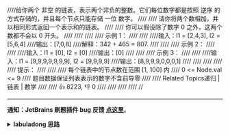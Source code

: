 ////给你两个 非空 的链表，表示两个非负的整数。它们每位数字都是按照 逆序 的方式存储的，并且每个节点只能存储 一位 数字。 
////
//// 请你将两个数相加，并以相同形式返回一个表示和的链表。 
////
//// 你可以假设除了数字 0 之外，这两个数都不会以 0 开头。 
////
//// 
////
//// 示例 1： 
////
//// 
////输入：l1 = [2,4,3], l2 = [5,6,4]
////输出：[7,0,8]
////解释：342 + 465 = 807.
//// 
////
//// 示例 2： 
////
//// 
////输入：l1 = [0], l2 = [0]
////输出：[0]
//// 
////
//// 示例 3： 
////
//// 
////输入：l1 = [9,9,9,9,9,9,9], l2 = [9,9,9,9]
////输出：[8,9,9,9,0,0,0,1]
//// 
////
//// 
////
//// 提示： 
////
//// 
//// 每个链表中的节点数在范围 [1, 100] 内 
//// 0 <= Node.val <= 9 
//// 题目数据保证列表表示的数字不含前导零 
//// 
//// Related Topics递归 | 链表 | 数学 
////
//// 👍 8223, 👎 0 
////
////
////
////
//


<div id="labuladong"><hr>

**通知：JetBrains 刷题插件 bug 反馈 [点这里](https://github.com/labuladong/fucking-algorithm/discussions/939)**。

<details><summary><strong>labuladong 思路</strong></summary>

## 基本思路

逆序存储很友好了，直接遍历链表就是从个位开始的，符合我们计算加法的习惯顺序。如果是正序存储，那倒要费点脑筋了。

这道题主要考察 [链表双指针技巧](https://labuladong.github.io/article/fname.html?fname=链表技巧) 和加法运算过程中对进位的处理。

**代码中还用到一个链表的算法题中是很常见的「虚拟头结点」技巧，也就是 `dummy` 节点**。你可以试试，如果不使用 `dummy` 虚拟节点，代码会稍显复杂，而有了 `dummy` 节点这个占位符，可以避免处理初始的空指针情况，降低代码的复杂性。

**标签：[数据结构](https://mp.weixin.qq.com/mp/appmsgalbum?__biz=MzAxODQxMDM0Mw==&action=getalbum&album_id=1318892385270808576)，[链表双指针](https://mp.weixin.qq.com/mp/appmsgalbum?__biz=MzAxODQxMDM0Mw==&action=getalbum&album_id=2120596033251475465)**

## 解法代码

```java
class Solution {
    public ListNode addTwoNumbers(ListNode l1, ListNode l2) {
        // 在两条链表上的指针
        ListNode p1 = l1, p2 = l2;
        // 虚拟头结点（构建新链表时的常用技巧）
        ListNode dummy = new ListNode(-1);
        // 指针 p 负责构建新链表
        ListNode p = dummy;
        // 记录进位
        int carry = 0;
        // 开始执行加法，两条链表走完且没有进位时才能结束循环
        while (p1 != null || p2 != null || carry > 0) {
            // 先加上上次的进位
            int val = carry;
            if (p1 != null) {
                val += p1.val;
                p1 = p1.next;
            }
            if (p2 != null) {
                val += p2.val;
                p2 = p2.next;
            }
            // 处理进位情况
            carry = val / 10;
            val = val % 10;
            // 构建新节点
            p.next = new ListNode(val);
            p = p.next;
        }
        // 返回结果链表的头结点（去除虚拟头结点）
        return dummy.next;
    }
}
```

</details>
</div>



